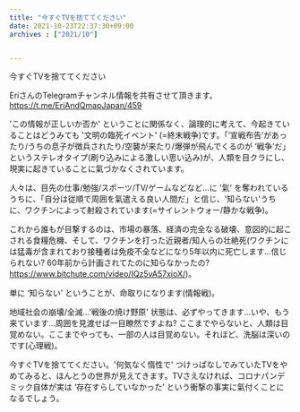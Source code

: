 ```yaml
---
title: "今すぐTVを捨ててください"
date: 2021-10-23T22:37:30+09:00
archives : ["2021/10"]


---
```


今すぐTVを捨ててください

EriさんのTelegramチャンネル情報を共有させて頂きます。
https://t.me/EriAndQmapJapan/459

'この情報が正しいか否か' ということに関係なく、論理的に考えて、今起きていることはどうみても '文明の臨死イベント' (=終末戦争)です。「’宣戦布告’があったり/うちの息子が徴兵されたり/空襲が来たり/爆弾が飛んでくるのが ‘戦争’だ」  というステレオタイプ(刷り込みによる激しい思い込み)が、人類を目クラにし、現実に起きていることに氣づかなくされています。

人々は、目先の仕事/勉強/スポーツ/TV/ゲームなどなど...に '氣' を奪われているうちに、「自分は従順で周囲を氣遣える良い人間だ」と信じ、'知らない'うちに、ワクチンによって射殺されています(=サイレントウォー/静かな戦争)。

これから誰もが目撃するのは、市場の暴落、経済の完全なる破壊、意図的に起こされる食糧危機、そして、ワクチンを打った近親者/知人らの壮絶死(ワクチンには猛毒が含まれており接種者は免疫不全などになり5年以内に死亡します…信じられない?  60年前から計画されてたのに知らなかったの? https://www.bitchute.com/video/IQz5vA57xioX/)。

単に ‘知らない’ ということが、命取りになります(情報戦)。

地域社会の崩壊/全滅...'戦後の焼け野原' 状態は、必ずやってきます...いや、もう来ています...周囲を見渡せば一目瞭然ですよね? ここまでやらないと、人類は目覚めない。ここまでやっても、一部の人は目覚めない。それほど、洗脳は深いのです(心理戦)。

今すぐTVを捨ててください。'何気なく惰性で' つけっぱなしでみていたTVをやめてみると、ほんとうの世界が見えてきます。TVさえなければ、コロナパンデミック自体が実は ‘存在すらしていなかった’ という衝撃の事実に氣付くことになるでしょう。

<div class="plyr__poster" style="background-image: url(&quot;https://static-3.bitchute.com/live/cover_images/shmVHeJepB6w/IQz5vA57xioX_640x360.jpg&quot;);"></div>
